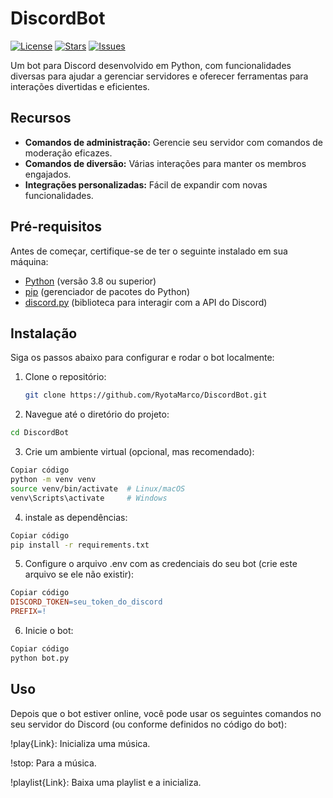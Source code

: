 # DiscordBot

[![License](https://img.shields.io/github/license/RyotaMarco/DiscordBot)](LICENSE)
[![Stars](https://img.shields.io/github/stars/RyotaMarco/DiscordBot)](https://github.com/RyotaMarco/DiscordBot/stargazers)
[![Issues](https://img.shields.io/github/issues/RyotaMarco/DiscordBot)](https://github.com/RyotaMarco/DiscordBot/issues)

Um bot para Discord desenvolvido em Python, com funcionalidades diversas para ajudar a gerenciar servidores e oferecer ferramentas para interações divertidas e eficientes.

## Recursos

- **Comandos de administração:** Gerencie seu servidor com comandos de moderação eficazes.
- **Comandos de diversão:** Várias interações para manter os membros engajados.
- **Integrações personalizadas:** Fácil de expandir com novas funcionalidades.

## Pré-requisitos

Antes de começar, certifique-se de ter o seguinte instalado em sua máquina:

- [Python](https://www.python.org/downloads/) (versão 3.8 ou superior)
- [pip](https://pip.pypa.io/en/stable/installation/) (gerenciador de pacotes do Python)
- [discord.py](https://discordpy.readthedocs.io/en/stable/) (biblioteca para interagir com a API do Discord)

## Instalação

Siga os passos abaixo para configurar e rodar o bot localmente:

1. Clone o repositório:
   ```bash
   git clone https://github.com/RyotaMarco/DiscordBot.git

2. Navegue até o diretório do projeto:
```bash
cd DiscordBot
```
3. Crie um ambiente virtual (opcional, mas recomendado):
 ```bash
Copiar código
python -m venv venv
source venv/bin/activate  # Linux/macOS
venv\Scripts\activate     # Windows
```

4. instale as dependências:
 ```bash
Copiar código
pip install -r requirements.txt
 ```

5. Configure o arquivo .env com as credenciais do seu bot (crie este arquivo se ele não existir):
 ```makefile
Copiar código
DISCORD_TOKEN=seu_token_do_discord
PREFIX=!
 ```

6. Inicie o bot:
 ```bash
Copiar código
python bot.py
 ```

## Uso
Depois que o bot estiver online, você pode usar os seguintes comandos no seu servidor do Discord (ou conforme definidos no código do bot):

!play{Link}: Inicializa uma música.

!stop: Para a música.

!playlist{Link}: Baixa uma playlist e a inicializa. 
